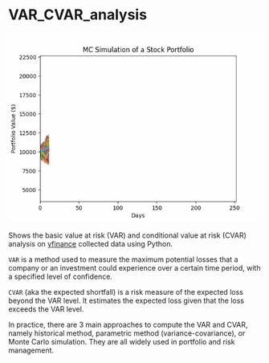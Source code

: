 # VAR_CVAR_analysis

![GIF](VAR_CVAR_simple.gif)

Shows the basic value at risk (VAR) and conditional value at risk (CVAR) analysis on [yfinance](https://pypi.org/project/yfinance/) collected data using Python.

`VAR` is a method used to measure the maximum potential losses that a company or an investment could experience over a certain time period, with a specified level of confidence.

`CVAR` (aka the expected shortfall) is a risk measure of the expected loss beyond the VAR level. It estimates the expected loss given that the loss exceeds the VAR level.

In practice, there are 3 main approaches to compute the VAR and CVAR, namely historical method, parametric method (variance-covariance), or Monte Carlo simulation. They are all widely used in portfolio and risk management.
